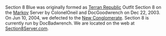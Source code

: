 Section 8 Blue was originally formed as
[Terran Republic](../etc/Terran_Republic.md) Outfit Section 8 on the
[Markov](../etc/Markov.md) Server by ColonelOneil and DocGoodwrench on Dec
22, 2003. On Jun 10, 2004, we defected to the
[New Conglomerate](../etc/New_Conglomerate.md). Section 8 is currently run by
DocBadwrench. We are located on the web at
[Section8Server.com](http://www.section8server.com).
